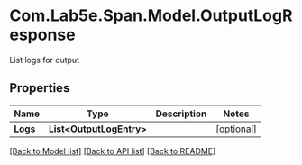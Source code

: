 # Com.Lab5e.Span.Model.OutputLogResponse
List logs for output

## Properties

Name | Type | Description | Notes
------------ | ------------- | ------------- | -------------
**Logs** | [**List&lt;OutputLogEntry&gt;**](OutputLogEntry.md) |  | [optional] 

[[Back to Model list]](../README.md#documentation-for-models) [[Back to API list]](../README.md#documentation-for-api-endpoints) [[Back to README]](../README.md)

